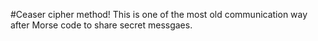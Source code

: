 #Ceaser cipher method!
This is one of the most old communication way after Morse code to share secret messgaes.
